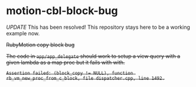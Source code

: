 motion-cbl-block-bug
====================
*UPDATE* This has been resolved! This repository stays here to be a working example now.

~~RubyMotion copy block bug~~

~~The code in ```app/app_delegate``` should work to setup a view query with a given lambda as a map proc but it fails with with.~~

~~```Assertion failed: (block_copy != NULL), function rb_vm_new_proc_from_c_block, file dispatcher.cpp, line 1492.```~~
